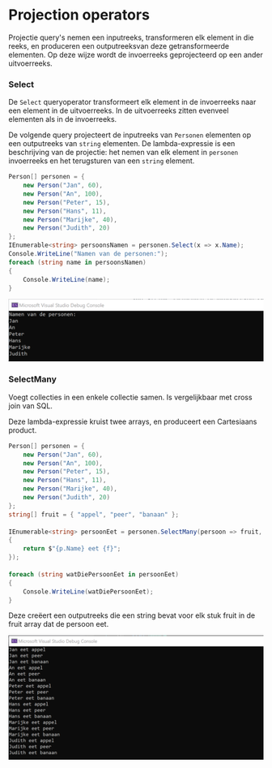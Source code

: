 # Projection operators

Projectie query's nemen een inputreeks, transformeren elk element in die reeks, en produceren een outputreeksvan deze getransformeerde elementen. Op deze wijze wordt de invoerreeks geprojecteerd op een ander uitvoerreeks.

### Select

De `Select` queryoperator transformeert elk element in de invoerreeks naar een element in de uitvoerreeks. In de uitvoerreeks zitten evenveel elementen als in de invoerreeks.

De volgende query projecteert de inputreeks van `Personen` elementen op een outputreeks van `string` elementen. De lambda-expressie is een beschrijving van de projectie: het nemen van elk element in `personen` invoerreeks en het terugsturen van een `string` element.

```csharp
Person[] personen = {
    new Person("Jan", 60),
    new Person("An", 100),
    new Person("Peter", 15),
    new Person("Hans", 11),
    new Person("Marijke", 40),
    new Person("Judith", 20)
};
IEnumerable<string> persoonsNamen = personen.Select(x => x.Name);
Console.WriteLine("Namen van de personen:");
foreach (string name in persoonsNamen)
{
    Console.WriteLine(name);
}
```

![](.gitbook/assets/image%20%2830%29.png)

### SelectMany

Voegt collecties in een enkele collectie samen. Is vergelijkbaar met cross join van SQL.

Deze lambda-expressie kruist twee arrays, en produceert een Cartesiaans product.

```csharp
Person[] personen = {
    new Person("Jan", 60),
    new Person("An", 100),
    new Person("Peter", 15),
    new Person("Hans", 11),
    new Person("Marijke", 40),
    new Person("Judith", 20)
};
string[] fruit = { "appel", "peer", "banaan" };

IEnumerable<string> persoonEet = personen.SelectMany(persoon => fruit, (p, f) =>
{
    return $"{p.Name} eet {f}";
});

foreach (string watDiePersoonEet in persoonEet)
{
    Console.WriteLine(watDiePersoonEet);
}
```

Deze creëert een outputreeks die een string bevat voor elk stuk fruit in de fruit array dat de persoon eet.

![](.gitbook/assets/image%20%2828%29.png)



